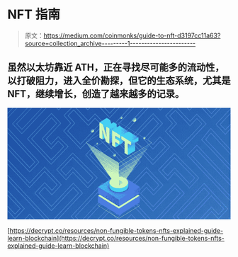 # NFT 指南

> 原文：<https://medium.com/coinmonks/guide-to-nft-d3197cc11a63?source=collection_archive---------1----------------------->

## 虽然以太坊靠近 ATH，正在寻找尽可能多的流动性，以打破阻力，进入全价勘探，但它的生态系统，尤其是 NFT，继续增长，创造了越来越多的记录。

![](img/f0ad650023bdf38df98e75d81afb54c8.png)

[https://decrypt.co/resources/non-fungible-tokens-nfts-explained-guide-learn-blockchain](https://decrypt.co/resources/non-fungible-tokens-nfts-explained-guide-learn-blockchain)